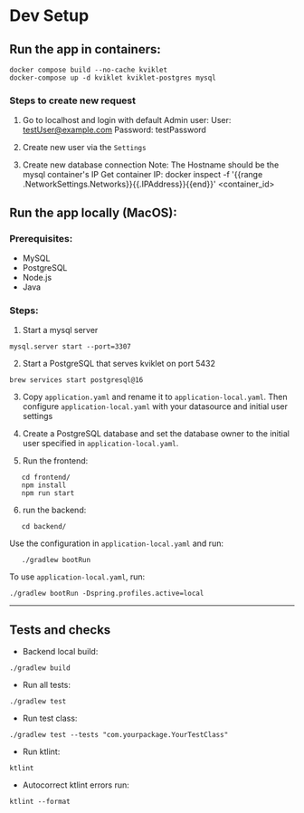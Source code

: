 # Dev Setup

## Run the app in containers:

```
docker compose build --no-cache kviklet
docker-compose up -d kviklet kviklet-postgres mysql
```

### Steps to create new request

1. Go to localhost and login with default Admin user:
   User: testUser@example.com
   Password: testPassword

2. Create new user via the `Settings`
3. Create new database connection
   Note: The Hostname should be the mysql container's IP
   Get container IP: docker inspect -f '{{range .NetworkSettings.Networks}}{{.IPAddress}}{{end}}' <container_id>

## Run the app locally (MacOS):

### Prerequisites:

- MySQL
- PostgreSQL
- Node.js
- Java

### Steps:

1. Start a mysql server

```
mysql.server start --port=3307
```

2. Start a PostgreSQL that serves kviklet on port 5432

```
brew services start postgresql@16
```

3. Copy `application.yaml` and rename it to `application-local.yaml`. Then configure `application-local.yaml` with your datasource and initial user settings

4. Create a PostgreSQL database and set the database owner to the initial user specified in `application-local.yaml`.

5. Run the frontend:

```
   cd frontend/
   npm install
   npm run start
```

6. run the backend:

```
   cd backend/
```

Use the configuration in `application-local.yaml` and run:

```
   ./gradlew bootRun
```

To use `application-local.yaml`, run:

```
./gradlew bootRun -Dspring.profiles.active=local
```

---

## Tests and checks

- Backend local build:

```
./gradlew build
```

- Run all tests:

```
./gradlew test
```

- Run test class:

```
./gradlew test --tests "com.yourpackage.YourTestClass"
```

- Run ktlint:

```
ktlint
```

- Autocorrect ktlint errors run:

```
ktlint --format
```
